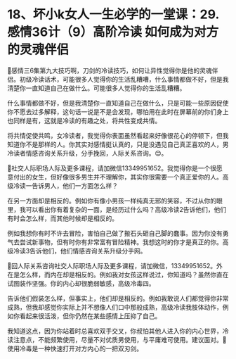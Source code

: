 # 18、坏小k女人一生必学的一堂课：29.感情36计（9）高阶冷读 如何成为对方的灵魂伴侣

🎼感情三6集第九大技巧啊，刀剑的冷读技巧，如何让异性觉得你是他的灵魂伴侣。初级冷读话术，可能很多人觉得你的生活乱糟嘈，什么事情都做不好，但是我清楚你一直知道自己在做什么。可能很多人觉得你的生活乱糟糟。

什么事情都做不好，但是我清楚你一直知道自己在做什么，只是可能一些原因促使你不愿去过多解释，这句话一说是不是会发现，哪怕用在此时在屏幕前的你们身上也同样是有，这就是冷读的有趣之处，将共性变成共情。

将共情促使共鸣，女冷读者，我觉得你表面虽然看起来好像很花心的停顿下，但我知道你不是那样的人。你其实对感情挺认真的，只是没遇见自己真正喜欢的人，男冷读者情感咨询关系升级，分手挽回，人际关系咨询。😊。

🎼社交人际职场人际及更多课程，请加微信13349951652。我觉得你是一个很愿意付出的女生，但好像很多男生并不理解你，其实你很需要一个真正爱你的人。高级冷读一告诉男人，他们一方面怎么样？

在另一方面却是相反的。例如你有像小男孩一样纯真无邪的笑容，不过从你的眼里，我可以看出你有着复杂的一面，是经历过什么吗？高级冷读2告诉他们，他们有时会怎么样，而其他时候却是相反的。

例如我想你有时不许去冒险，害怕自己做了搬石头砸自己脚的蠢事。因为你没有勇气去尝试新事物，但有时你有非常富有冒险精神。我想这时的你才是真正的你。高级冷读3告诉他们，他们情感咨询关系升级分手网。

🎼回人际关系咨询社交人际职场人际及更多课程，请加微信，13349951652。外在是怎么样，而内在却是相反的。例如我对女孩这样说过，你知道吗？虽然你直在试图装作坚强。你的内心却很脆弱敏感，高级冷毒四。

告诉他们假装怎么样，但事实上，他们却是相反的。例如我敢说人们都觉得你非常成熟，但我却感觉你实际上并不想像人们口中那般成熟，高级冷读我肢体动作，例如你看起来很活泼，但你仍然在某些感情上压抑了自己。

我知道这点，因为你站着时总喜欢双手交叉，你叔怕其他人进入你的内心世界，冷读注意点，不能频繁使用，尽量不对优质男使用，与平庸难可使用。建议面对。🎼使用冷毒是一种快速打开对方内心的一把双刃剑。

